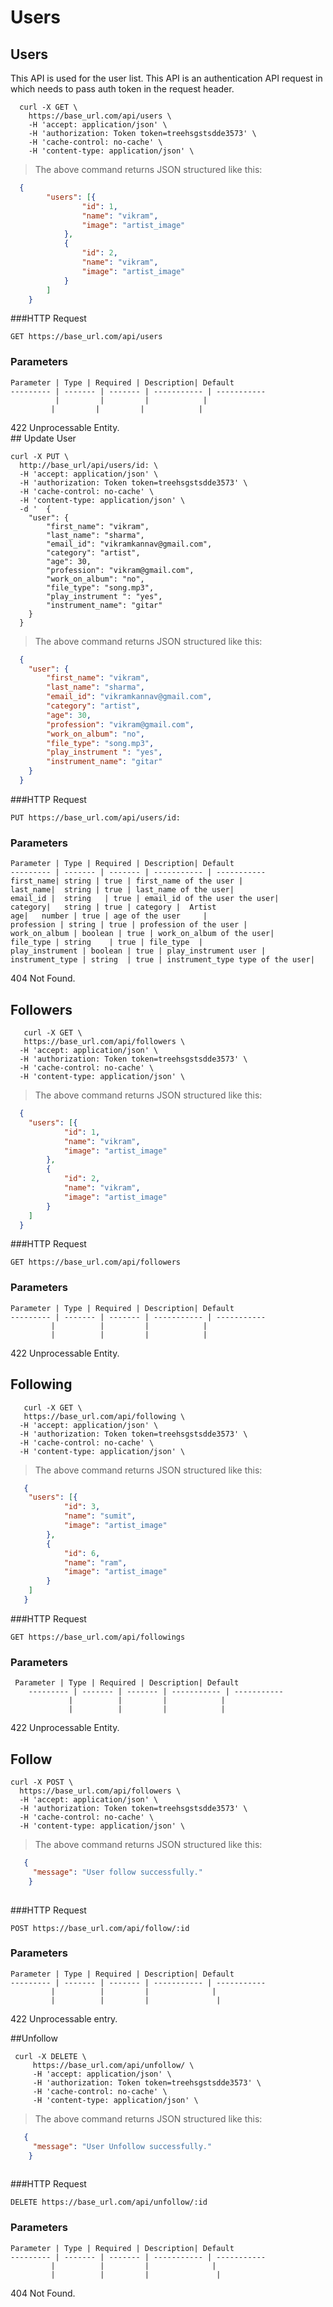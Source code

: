 
# Users

## Users

This API is used for the user list.
This API is an authentication API request in which needs to pass auth token in the request header.

```shell
  curl -X GET \
    https://base_url.com/api/users \
    -H 'accept: application/json' \
    -H 'authorization: Token token=treehsgstsdde3573' \
    -H 'cache-control: no-cache' \
    -H 'content-type: application/json' \
  ```

> The above command returns JSON structured like this:

```json
  {
    	"users": [{
    			"id": 1,
    			"name": "vikram",
    			"image": "artist_image"
    		},
    		{
    			"id": 2,
    			"name": "vikram",
    			"image": "artist_image"
    		}
    	]
    }
```

###HTTP Request

`GET https://base_url.com/api/users`

### Parameters

    Parameter | Type | Required | Description| Default
    --------- | ------- | ------- | ----------- | -----------
              |         |         |            |
             |         |         |            |
   
<aside class="warning"> 422 Unprocessable Entity.</aside>
## Update User

```shell
curl -X PUT \
  http://base_url/api/users/id: \
  -H 'accept: application/json' \
  -H 'authorization: Token token=treehsgstsdde3573' \
  -H 'cache-control: no-cache' \
  -H 'content-type: application/json' \
  -d '  {
    "user": {
        "first_name": "vikram",
        "last_name": "sharma",
        "email_id": "vikramkannav@gmail.com",
        "category": "artist",
        "age": 30,
        "profession": "vikram@gmail.com",
        "work_on_album": "no",
        "file_type": "song.mp3",
        "play_instrument ": "yes",
        "instrument_name": "gitar"
    }
  }
```

> The above command returns JSON structured like this:

```json
  {
  	"user": {
  		"first_name": "vikram",
  		"last_name": "sharma",
  		"email_id": "vikramkannav@gmail.com",
  		"category": "artist",
  		"age": 30,
  		"profession": "vikram@gmail.com",
  		"work_on_album": "no",
  		"file_type": "song.mp3",
  		"play_instrument ": "yes",
  		"instrument_name": "gitar"
  	}
  }
```

###HTTP Request

`PUT https://base_url.com/api/users/id:`

### Parameters

    Parameter | Type | Required | Description| Default
    --------- | ------- | ------- | ----------- | -----------
    first_name| string | true | first_name of the user |   
    last_name|  string | true | last_name of the user|  
    email_id |  string   | true | email_id of the user the user|  
    category|   string | true | category |  Artist
    age|   number | true | age of the user     |  
    profession | string | true | profession of the user |
    work_on_album | boolean | true | work_on_album of the user|
    file_type | string    | true | file_type  |
    play_instrument | boolean | true | play_instrument user |
    instrument_type | string  | true | instrument_type type of the user|

<aside class="warning"> 404 Not Found.</aside>


    
## Followers

```shell
   curl -X GET \
   https://base_url.com/api/followers \
  -H 'accept: application/json' \
  -H 'authorization: Token token=treehsgstsdde3573' \
  -H 'cache-control: no-cache' \
  -H 'content-type: application/json' \
 ```

> The above command returns JSON structured like this:

```json
  {
  	"users": [{
  			"id": 1,
  			"name": "vikram",
  			"image": "artist_image"
  		},
  		{
  			"id": 2,
  			"name": "vikram",
  			"image": "artist_image"
  		}
  	]
  }
```
###HTTP Request

`GET https://base_url.com/api/followers`

### Parameters

    Parameter | Type | Required | Description| Default
    --------- | ------- | ------- | ----------- | -----------
             |          |         |            |
             |          |         |            |
        
<aside class="warning"> 422 Unprocessable Entity. </aside>


## Following

```shell
   curl -X GET \
   https://base_url.com/api/following \
  -H 'accept: application/json' \
  -H 'authorization: Token token=treehsgstsdde3573' \
  -H 'cache-control: no-cache' \
  -H 'content-type: application/json' \
```

> The above command returns JSON structured like this:

```json
   {
   	"users": [{
   			"id": 3,
   			"name": "sumit",
   			"image": "artist_image"
   		},
   		{
   			"id": 6,
   			"name": "ram",
   			"image": "artist_image"
   		}
   	]
   }
```
###HTTP Request

`GET https://base_url.com/api/followings`

### Parameters

     Parameter | Type | Required | Description| Default
        --------- | ------- | ------- | ----------- | -----------
                 |          |         |            |
                 |          |         |            |
            
<aside class="warning"> 422 Unprocessable Entity. </aside>



## Follow

```shell
curl -X POST \
  https://base_url.com/api/followers \
  -H 'accept: application/json' \
  -H 'authorization: Token token=treehsgstsdde3573' \
  -H 'cache-control: no-cache' \
  -H 'content-type: application/json' \
  ```

> The above command returns JSON structured like this:

```json
   {
     "message": "User follow successfully."
    }
  
```
###HTTP Request

`POST https://base_url.com/api/follow/:id`

### Parameters

    Parameter | Type | Required | Description| Default
    --------- | ------- | ------- | ----------- | -----------
             |          |         |              |
             |          |         |               |
             
             
<aside class="warning">422 Unprocessable entry.</aside>


##Unfollow

```shell
 curl -X DELETE \
     https://base_url.com/api/unfollow/ \
     -H 'accept: application/json' \
     -H 'authorization: Token token=treehsgstsdde3573' \
     -H 'cache-control: no-cache' \
     -H 'content-type: application/json' \
```

> The above command returns JSON structured like this:

```json
   {
     "message": "User Unfollow successfully."
    }
  
```
###HTTP Request

`DELETE https://base_url.com/api/unfollow/:id`

### Parameters

    Parameter | Type | Required | Description| Default
    --------- | ------- | ------- | ----------- | -----------
             |          |         |              |
             |          |         |               |
<aside class="warning"> 404 Not Found.</aside>

